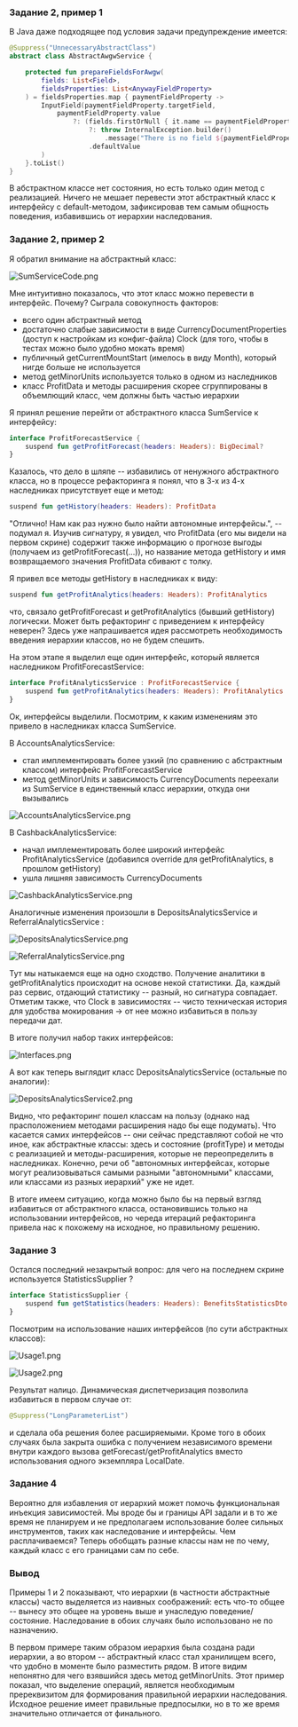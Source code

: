### Задание 2, пример 1

В Java даже подходящее под условия задачи предупреждение имеется:

```kotlin
@Suppress("UnnecessaryAbstractClass")
abstract class AbstractAwgwService {

    protected fun prepareFieldsForAwgw(
        fields: List<Field>,
        fieldsProperties: List<AnywayFieldProperty>
    ) = fieldsProperties.map { paymentFieldProperty ->
        InputField(paymentFieldProperty.targetField,
            paymentFieldProperty.value
                ?: (fields.firstOrNull { it.name == paymentFieldProperty.sourceField }
                    ?: throw InternalException.builder()
                        .message("There is no field ${paymentFieldProperty.sourceField}").build())
                    .defaultValue
        )
    }.toList()
}
```

В абстрактном классе нет состояния, но есть только один метод с реализацией. Ничего не мешает перевести этот абстрактный класс к интерфейсу с default-методом, зафиксировав тем самым общность поведения, избавившись от иерархии наследования.

### Задание 2, пример 2

Я обратил внимание на абстрактный класс:

![SumServiceCode.png](SumServiceCode.png)

Мне интуитивно показалось, что этот класс можно перевести в интерфейс. Почему? Сыграла совокупность факторов:
* всего один абстрактный метод
* достаточно слабые зависимости в виде CurrencyDocumentProperties (доступ к настройкам из конфиг-файла) Clock (для того, чтобы в тестах можно было удобно мокать время)
*  публичный getCurrentMountStart (имелось в виду Month), который нигде больше не используется
* метод getMinorUnits используется только в одном из наследников
* класс ProfitData и методы расширения скорее сгруппированы в объемлющий класс, чем должны быть частью иерархии

Я принял решение перейти от абстрактного класса SumService к интерфейсу:

```kotlin
interface ProfitForecastService {
    suspend fun getProfitForecast(headers: Headers): BigDecimal?
}
```

Казалось, что дело в шляпе -- избавились от ненужного абстрактного класса, но в процессе рефакторинга я понял, что в 3-х из 4-х наследниках присутствует еще и метод:

```kotlin
suspend fun getHistory(headers: Headers): ProfitData
```

"Отлично! Нам как раз нужно было найти автономные интерфейсы.", -- подумал я. Изучив сигнатуру, я увидел, что ProfitData (его мы видели на первом скрине) содержит также информацию о прогнозе выгоды (получаем из getProfitForecast(...)), но название метода getHistory и имя возвращаемого значения ProfitData сбивают с толку.

Я привел все методы getHistory в наследниках к виду:

```kotlin
suspend fun getProfitAnalytics(headers: Headers): ProfitAnalytics
```

что, связало getProfitForecast и getProfitAnalytics (бывший getHistory) логически. Может быть рефакторинг с приведением к интерфейсу неверен? Здесь уже напрашивается идея рассмотреть необходимость введения иерархии классов, но не будем спешить.

На этом этапе я выделил еще один интерфейс, который является наследником ProfitForecastService:

```kotlin
interface ProfitAnalyticsService : ProfitForecastService {
    suspend fun getProfitAnalytics(headers: Headers): ProfitAnalytics
}
```

Ок, интерфейсы выделили. Посмотрим, к каким изменениям это привело в наследниках класса SumService.

В AccountsAnalyticsService:
* стал имплементировать более узкий (по сравнению с абстрактным классом) интерфейс ProfitForecastService
* метод getMinorUnits и зависимость CurrencyDocuments переехали из SumService в единственный класс иерархии, откуда они вызывались

![AccountsAnalyticsService.png](AccountsAnalyticsService.png)


В CashbackAnalyticsService:
* начал имплементировать более широкий интерфейс ProfitAnalyticsService (добавился override для getProfitAnalytics, в прошлом getHistory) 
* ушла лишняя зависимость CurrencyDocuments

![CashbackAnalyticsService.png](CashbackAnalyticsService.png)

Аналогичные изменения произошли в DepositsAnalyticsService и ReferralAnalyticsService :

![DepositsAnalyticsService.png](DepositsAnalyticsService.png)

![ReferralAnalyticsService.png](ReferralAnalyticsService.png)

Тут мы натыкаемся еще на одно сходство. Получение аналитики в getProfitAnalytics происходит на основе некой статистики. Да, каждый раз сервис, отдающий статистику -- разный, но сигнатура совпадает. Отметим также, что Clock в зависимостях -- чисто техническая история для удобства мокирования -> от нее можно избавиться в пользу передачи дат.

В итоге получил набор таких интерфейсов:

![Interfaces.png](Interfaces.png)

А вот как теперь выглядит класс DepositsAnalyticsService (остальные по аналогии):

![DepositsAnalyticsService2.png](DepositsAnalyticsService2.png)

Видно, что рефакторинг пошел классам на пользу (однако над прасположением методами расширения надо бы еще подумать). Что касается самих интерфейсов -- они сейчас представляют собой не что иное, как абстрактные классы: здесь и состояние (profitType) и методы с реализацией и методы-расширения, которые не переопределить в наследниках. Конечно, речи об "автономных интерфейсах, которые могут реализовываться самыми разными "автономными" классами, или классами из разных иерархий" уже не идет.

В итоге имеем ситуацию, когда можно было бы на первый взгляд избавиться от абстрактного класса, остановившись только на использовании интерфейсов, но череда итераций рефакторинга привела нас к похожему на исходное, но правильному решению.

### Задание 3

Остался последний незакрытый вопрос: для чего на последнем скрине используется StatisticsSupplier ?

```kotlin
interface StatisticsSupplier {
    suspend fun getStatistics(headers: Headers): BenefitsStatisticsDto
}
```

Посмотрим на использование наших интерфейсов (по сути абстрактных классов):

![Usage1.png](Usage1.png)

![Usage2.png](Usage2.png)

Результат налицо. Динамическая диспетчеризация позволила избавиться в первом случае от:

```kotlin
@Suppress("LongParameterList")
```
и сделала оба решения более расширяемыми. Кроме того в обоих случаях была закрыта ошибка с получением независимого времени внутри каждого вызова getForecast/getProfitAnalytics вместо использования одного экземпляра LocalDate.

### Задание 4

Вероятно для избавления от иерархий может помочь функциональная инъекция зависимостей. Мы вроде бы и границы API задали и в то же время не планируем и не предполагаем использование более сильных инструментов, таких как наследование и интерфейсы. Чем расплачиваемся? Теперь обобщать разные классы нам не по чему, каждый класс с его границами сам по себе.

### Вывод

Примеры 1 и 2 показывают, что иерархии (в частности абстрактные классы) часто выделяется из наивных соображений: есть что-то общее -- вынесу это общее на уровень выше и унаследую поведение/состояние. Наследование в обоих случаях было использовано не по назначению.

В первом примере таким образом иерархия была создана ради иерархии, а во втором -- абстрактный класс стал хранилищем всего, что удобно в моменте было разместить рядом. В итоге видим непонятно для чего взявшийся здесь метод getMinorUnits. Этот пример показал, что выделение операций, является необходимым пререквизитом для формирования правильной иерархии наследования. Исходное решение имеет правильные предпосылки, но в то же время значительно отличается от финального.